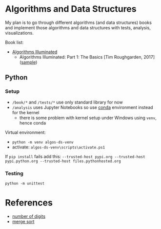 # Algorithms and Data Structures
My plan is to go through different algorithms (and data structures) books and implement
those algorithms and data structures with tests, analysis, visualizations.

Book list:
- [Algorithms Illuminated](https://www.algorithmsilluminated.org/)
  * Algorithms Illuminated: Part 1: The Basics [Tim Roughgarden, 2017] ([sample](https://www.algorithmsilluminated.org/won1sample.pdf))


## Python

### Setup
- `/book/*` and `/tests/*` use only standard library for now
- `/analysis` uses Jupyter Notebooks so use [conda](https://docs.conda.io/en/latest/) environment instead for the kernel
  * there is some problem with kernel setup under Windows using `venv`, hence conda

Virtual environment:
- `python -m venv algos-ds-venv`
- activate: `algos-ds-venv\scripts\activate.ps1`

If `pip install` fails add this: `--trusted-host pypi.org --trusted-host pypi.python.org --trusted-host files.pythonhosted.org`

### Testing
`python -m unittest`


# References
- [number of digits](https://mathworld.wolfram.com/NumberLength.html)
- [merge sort](https://en.wikipedia.org/wiki/Merge_sort)